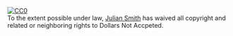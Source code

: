 <p xmlns:dct="http://purl.org/dc/terms/">
  <a rel="license"
     href="http://creativecommons.org/publicdomain/zero/1.0/">
    <img src="http://i.creativecommons.org/p/zero/1.0/88x31.png" style="border-style: none;" alt="CC0" />
  </a>
  <br />
  To the extent possible under law,
  <a rel="dct:publisher"
     href="https://github.com/julian-smith-code/dollars-not-accepted">
    <span property="dct:title">Julian Smith</span></a>
  has waived all copyright and related or neighboring rights to
  <span property="dct:title">Dollars Not Accpeted</span>.
</p>